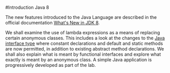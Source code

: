 #Introduction Java 8

The new features introduced to the Java Language are described in the official documentation [What's New in JDK 8](http://www.oracle.com/technetwork/java/javase/8-whats-new-2157071.html).

We shall examine the use of lambda expressions as a means of replacing certain anonymous classes. This includes a look at the changes to the [Java interface type](https://docs.oracle.com/javase/tutorial/java/IandI/interfaceDef.html) where constant declarations and default and static methods are now permitted, in addition to existing abstract method declarations. We shall also explain what is meant by functional interfaces and explore what exactly is meant by an anonymous class. A simple Java application is progressively developed as part of the lab.





